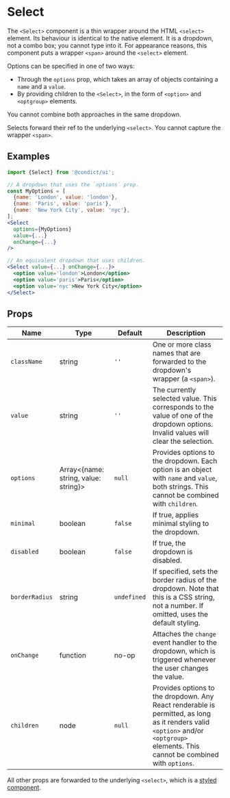 # Select

The `<Select>` component is a thin wrapper around the HTML `<select>` element. Its behaviour is identical to the native element. It is a dropdown, not a combo box; you cannot type into it. For appearance reasons, this component puts a wrapper `<span>` around the `<select>` element.

Options can be specified in one of two ways:

* Through the `options` prop, which takes an array of objects containing a `name` and a `value`.
* By providing children to the `<Select>`, in the form of `<option>` and `<optgroup>` elements.

You cannot combine both approaches in the same dropdown.

Selects forward their ref to the underlying `<select>`. You cannot capture the wrapper `<span>`.

## Examples

```jsx
import {Select} from '@condict/ui';

// A dropdown that uses the `options` prop.
const MyOptions = [
  {name: 'London', value: 'london'},
  {name: 'Paris', value: 'paris'},
  {name: 'New York City', value: 'nyc'},
];
<Select
  options={MyOptions}
  value={...}
  onChange={...}
/>

// An equivalent dropdown that uses children.
<Select value={...} onChange={...}>
  <option value='london'>London</option>
  <option value='paris'>Paris</option>
  <option value='nyc'>New York City</option>
</Select>
```

## Props

| Name | Type | Default | Description |
| --- | --- | --- | --- |
| `className` | string | `''` | One or more class names that are forwarded to the dropdown's wrapper (a `<span>`). |
| `value` | string | `''` | The currently selected value. This corresponds to the value of one of the dropdown options. Invalid values will clear the selection. |
| `options` | Array&lt;{name: string, value: string}&gt; | `null` | Provides options to the dropdown. Each option is an object with `name` and `value`, both strings. This cannot be combined with `children`. |
| `minimal` | boolean | `false` | If true, applies minimal styling to the dropdown. |
| `disabled` | boolean | `false` | If true, the dropdown is disabled. |
| `borderRadius` | string | `undefined` | If specified, sets the border radius of the dropdown. Note that this is a CSS string, not a number. If omitted, uses the default styling. |
| `onChange` | function | no-op | Attaches the `change` event handler to the dropdown, which is triggered whenever the user changes the value. |
| `children` | node | `null` | Provides options to the dropdown. Any React renderable is permitted, as long as it renders valid `<option>` and/or `<optgroup>` elements. This cannot be combined with `options`. |

All other props are forwarded to the underlying `<select>`, which is a [styled component][styled-components].

[styled-components]: https://www.styled-components.com/
